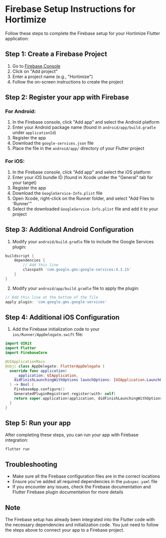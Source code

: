 # Firebase Setup Instructions for Hortimize

Follow these steps to complete the Firebase setup for your Hortimize Flutter application:

## Step 1: Create a Firebase Project

1. Go to [Firebase Console](https://console.firebase.google.com/)
2. Click on "Add project"
3. Enter a project name (e.g., "Hortimize")
4. Follow the on-screen instructions to create the project

## Step 2: Register your app with Firebase

### For Android:

1. In the Firebase console, click "Add app" and select the Android platform
2. Enter your Android package name (found in `android/app/build.gradle` under `applicationId`)
3. Register the app
4. Download the `google-services.json` file
5. Place the file in the `android/app/` directory of your Flutter project

### For iOS:

1. In the Firebase console, click "Add app" and select the iOS platform
2. Enter your iOS bundle ID (found in Xcode under the "General" tab for your target)
3. Register the app
4. Download the `GoogleService-Info.plist` file
5. Open Xcode, right-click on the Runner folder, and select "Add Files to 'Runner'"
6. Select the downloaded `GoogleService-Info.plist` file and add it to your project

## Step 3: Additional Android Configuration

1. Modify your `android/build.gradle` file to include the Google Services plugin:

```gradle
buildscript {
    dependencies {
        // Add this line
        classpath 'com.google.gms:google-services:4.3.15'
    }
}
```

2. Modify your `android/app/build.gradle` file to apply the plugin:

```gradle
// Add this line at the bottom of the file
apply plugin: 'com.google.gms.google-services'
```

## Step 4: Additional iOS Configuration

1. Add the Firebase initialization code to your `ios/Runner/AppDelegate.swift` file:

```swift
import UIKit
import Flutter
import FirebaseCore

@UIApplicationMain
@objc class AppDelegate: FlutterAppDelegate {
  override func application(
    _ application: UIApplication,
    didFinishLaunchingWithOptions launchOptions: [UIApplication.LaunchOptionsKey: Any]?
  ) -> Bool {
    FirebaseApp.configure()
    GeneratedPluginRegistrant.register(with: self)
    return super.application(application, didFinishLaunchingWithOptions: launchOptions)
  }
}
```

## Step 5: Run your app

After completing these steps, you can run your app with Firebase integration:

```
flutter run
```

## Troubleshooting

- Make sure all the Firebase configuration files are in the correct locations
- Ensure you've added all required dependencies in the `pubspec.yaml` file
- If you encounter any issues, check the Firebase documentation and Flutter Firebase plugin documentation for more details

## Note

The Firebase setup has already been integrated into the Flutter code with the necessary dependencies and initialization code. You just need to follow the steps above to connect your app to a Firebase project. 